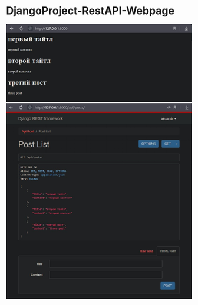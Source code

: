 # DjangoProject-RestAPI-Webpage

![Alt text](screen_2.jpg "title")<br>
![Alt text](screen_1.jpg "title")
